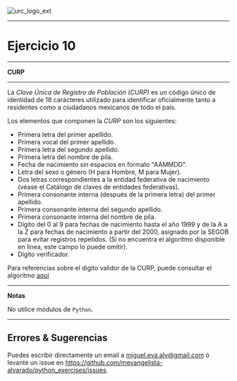 ![urc_logo_ext](https://github.com/URC-MAC/.github/assets/28746720/1d2b04df-5870-457b-82ab-4eb97ec99e17)
_____

# Ejercicio 10
_____

__CURP__  

_____

La _Clave Única de Registro de Población (CURP)_ es un código único de identidad de 18 carácteres utilizado para identificar oficialmente tanto a residentes como a ciudadanos mexicanos de todo el país.

Los elementos que componen la _CURP_ son los siguientes:

* Primera letra del primer apellido.
* Primera vocal del primer apellido.
* Primera letra del segundo apellido.
* Primera letra del nombre de pila. 
* Fecha de nacimiento sin espacios en formato "AAMMDD".
* Letra del sexo o género (H para Hombre, M para Mujer​).
* Dos letras correspondientes a la entidad federativa de nacimiento (véase el Catálogo de claves de entidades federativas).
* Primera consonante interna (después de la primera letra) del primer apellido.
* Primera consonante interna del segundo apellido.
* Primera consonante interna del nombre de pila.
* Dígito del 0 al 9 para fechas de nacimiento hasta el año 1999 y de la A a la Z para fechas de nacimiento a partir del 2000, asignado por la SEGOB para evitar registros repetidos. (Si no encuentra el algoritmo disponible en línea, este campo lo puede omitir).
* Dígito verificador.

Para referencias sobre el digito validor de la CURP, puede consultar el algoritmo [aquí](https://todocurp.org.mx/sacar-curp/digito-verificador-curp/)
____

**Notas**  

No utilice módulos de `Python`.

_____

## Errores & Sugerencias

Puedes escribir directamente un email a [miguel.eva.alv@gmail.com](mailto:miguel.eva.alv@gmail.com) ó levante un issue en https://github.com/mevangelista-alvarado/python_exercises/issues.
